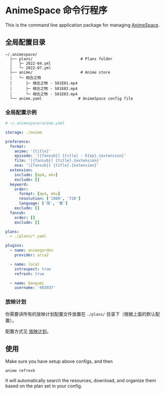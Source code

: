 # AnimeSpace 命令行程序

This is the command line application package for managing [AnimeSpace](https://github.com/yjl9903/AnimeSpace).

## 全局配置目录

```text
~/.animespace/
  ├── plans/                     # Plans folder
  │   ├─ 2022-04.yml
  │   └─ 2022-07.yml
  ├── anime/                     # Anime store
  │   └─ 相合之物
  │      ├─ 相合之物 - S01E01.mp4
  │      ├─ 相合之物 - S01E02.mp4
  │      └─ 相合之物 - S01E03.mp4
  └── anime.yaml                # AnimeSpace config file
```

### 全局配置示例

```yaml
# ~/.animespace/anime.yaml

storage: ./anime

preference:
  format:
    anime: '{title}'
    episode: '[{fansub}] {title} - E{ep}.{extension}'
    film: '[{fansub}] {title}.{extension}'
    ova: '[{fansub}] {title}.{extension}'
  extension:
    include: [mp4, mkv]
    exclude: []
  keyword:
    order:
      format: [mp4, mkv]
      resolution: ['1080', '720']
      language: ['简', '繁']
    exclude: []
  fansub:
    order: []
    exclude: []

plans:
  - ./plans/*.yaml

plugins:
  - name: animegarden
    provider: aria2

  - name: local
    introspect: true
    refresh: true

  - name: bangumi
    username: '603937'
```

### 放映计划

你需要讲所有的放映计划配置文件放置在 `./plans/` 目录下（根据上面的默认配置）。

配置方式见 [放映计划](./plan)。

## 使用

Make sure you have setup above configs, and then

```bash
anime refresh
```

It will automatically search the resources, download, and organize them based on the plan set in your config.

